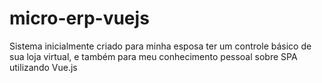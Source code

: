 # micro-erp-vuejs

Sistema inicialmente criado para minha esposa ter um controle básico de sua loja virtual, e também para meu conhecimento pessoal sobre SPA utilizando Vue.js
